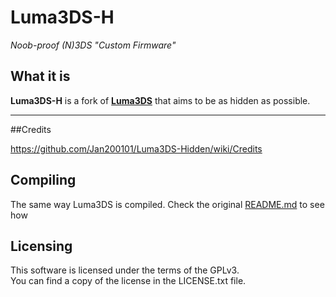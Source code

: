 # Luma3DS-H
*Noob-proof (N)3DS "Custom Firmware"*

## What it is

**Luma3DS-H** is a fork of [**Luma3DS**](https://github.com/AuroraWright/Luma3DS) that aims to be as hidden as possible.

---

##Credits

https://github.com/Jan200101/Luma3DS-Hidden/wiki/Credits

## Compiling

The same way Luma3DS is compiled.
Check the original [README.md](https://github.com/AuroraWright/Luma3DS/blob/master/README.md) to see how

## Licensing

This software is licensed under the terms of the GPLv3.  
You can find a copy of the license in the LICENSE.txt file.
